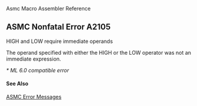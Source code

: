 Asmc Macro Assembler Reference

## ASMC Nonfatal Error A2105

HIGH and LOW require immediate operands

The operand specified with either the HIGH or the LOW operator was not an immediate expression.

_* ML 6.0 compatible error_

#### See Also

[ASMC Error Messages](readme.md)